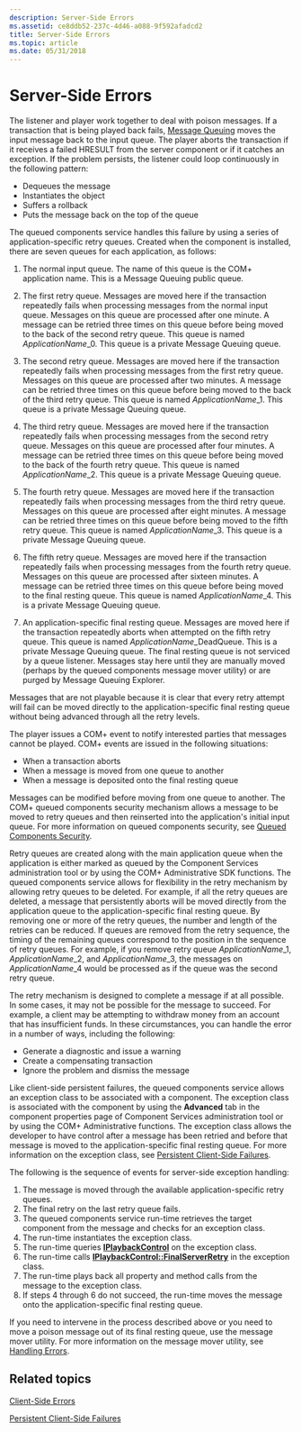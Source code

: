 ```yaml
---
description: Server-Side Errors
ms.assetid: ce8ddb52-237c-4d46-a088-9f592afadcd2
title: Server-Side Errors
ms.topic: article
ms.date: 05/31/2018
---
```


# Server-Side Errors

The listener and player work together to deal with poison messages. If a transaction that is being played back fails, [Message Queuing](/previous-versions/windows/desktop/legacy/ms711472(v=vs.85)) moves the input message back to the input queue. The player aborts the transaction if it receives a failed HRESULT from the server component or if it catches an exception. If the problem persists, the listener could loop continuously in the following pattern:

-   Dequeues the message
-   Instantiates the object
-   Suffers a rollback
-   Puts the message back on the top of the queue

The queued components service handles this failure by using a series of application-specific retry queues. Created when the component is installed, there are seven queues for each application, as follows:

1.  The normal input queue. The name of this queue is the COM+ application name. This is a Message Queuing public queue.

2.  The first retry queue. Messages are moved here if the transaction repeatedly fails when processing messages from the normal input queue. Messages on this queue are processed after one minute. A message can be retried three times on this queue before being moved to the back of the second retry queue. This queue is named *ApplicationName*\_0. This queue is a private Message Queuing queue.

3.  The second retry queue. Messages are moved here if the transaction repeatedly fails when processing messages from the first retry queue. Messages on this queue are processed after two minutes. A message can be retried three times on this queue before being moved to the back of the third retry queue. This queue is named *ApplicationName*\_1. This queue is a private Message Queuing queue.

4.  The third retry queue. Messages are moved here if the transaction repeatedly fails when processing messages from the second retry queue. Messages on this queue are processed after four minutes. A message can be retried three times on this queue before being moved to the back of the fourth retry queue. This queue is named *ApplicationName*\_2. This queue is a private Message Queuing queue.

5.  The fourth retry queue. Messages are moved here if the transaction repeatedly fails when processing messages from the third retry queue. Messages on this queue are processed after eight minutes. A message can be retried three times on this queue before being moved to the fifth retry queue. This queue is named *ApplicationName*\_3. This queue is a private Message Queuing queue.

6.  The fifth retry queue. Messages are moved here if the transaction repeatedly fails when processing messages from the fourth retry queue. Messages on this queue are processed after sixteen minutes. A message can be retried three times on this queue before being moved to the final resting queue. This queue is named *ApplicationName*\_4. This is a private Message Queuing queue.

7.  An application-specific final resting queue. Messages are moved here if the transaction repeatedly aborts when attempted on the fifth retry queue. This queue is named *ApplicationName*\_DeadQueue. This is a private Message Queuing queue. The final resting queue is not serviced by a queue listener. Messages stay here until they are manually moved (perhaps by the queued components message mover utility) or are purged by Message Queuing Explorer.

Messages that are not playable because it is clear that every retry attempt will fail can be moved directly to the application-specific final resting queue without being advanced through all the retry levels.

The player issues a COM+ event to notify interested parties that messages cannot be played. COM+ events are issued in the following situations:

-   When a transaction aborts
-   When a message is moved from one queue to another
-   When a message is deposited onto the final resting queue

Messages can be modified before moving from one queue to another. The COM+ queued components security mechanism allows a message to be moved to retry queues and then reinserted into the application's initial input queue. For more information on queued components security, see [Queued Components Security](queued-components-security.md).

Retry queues are created along with the main application queue when the application is either marked as queued by the Component Services administration tool or by using the COM+ Administrative SDK functions. The queued components service allows for flexibility in the retry mechanism by allowing retry queues to be deleted. For example, if all the retry queues are deleted, a message that persistently aborts will be moved directly from the application queue to the application-specific final resting queue. By removing one or more of the retry queues, the number and length of the retries can be reduced. If queues are removed from the retry sequence, the timing of the remaining queues correspond to the position in the sequence of retry queues. For example, if you remove retry queue *ApplicationName*\_1, *ApplicationName*\_2, and *ApplicationName*\_3, the messages on *ApplicationName*\_4 would be processed as if the queue was the second retry queue.

The retry mechanism is designed to complete a message if at all possible. In some cases, it may not be possible for the message to succeed. For example, a client may be attempting to withdraw money from an account that has insufficient funds. In these circumstances, you can handle the error in a number of ways, including the following:

-   Generate a diagnostic and issue a warning
-   Create a compensating transaction
-   Ignore the problem and dismiss the message

Like client-side persistent failures, the queued components service allows an exception class to be associated with a component. The exception class is associated with the component by using the **Advanced** tab in the component properties page of Component Services administration tool or by using the COM+ Administrative functions. The exception class allows the developer to have control after a message has been retried and before that message is moved to the application-specific final resting queue. For more information on the exception class, see [Persistent Client-Side Failures](persistent-client-side-failures.md).

The following is the sequence of events for server-side exception handling:

1.  The message is moved through the available application-specific retry queues.
2.  The final retry on the last retry queue fails.
3.  The queued components service run-time retrieves the target component from the message and checks for an exception class.
4.  The run-time instantiates the exception class.
5.  The run-time queries [**IPlaybackControl**](/windows/desktop/api/ComSvcs/nn-comsvcs-iplaybackcontrol) on the exception class.
6.  The run-time calls [**IPlaybackControl::FinalServerRetry**](/windows/desktop/api/ComSvcs/nf-comsvcs-iplaybackcontrol-finalserverretry) in the exception class.
7.  The run-time plays back all property and method calls from the message to the exception class.
8.  If steps 4 through 6 do not succeed, the run-time moves the message onto the application-specific final resting queue.

If you need to intervene in the process described above or you need to move a poison message out of its final resting queue, use the message mover utility. For more information on the message mover utility, see [Handling Errors](handling-errors-in-queued-components.md).

## Related topics

<dl> <dt>

[Client-Side Errors](client-side-errors.md)
</dt> <dt>

[Persistent Client-Side Failures](persistent-client-side-failures.md)
</dt> </dl>

 

 



